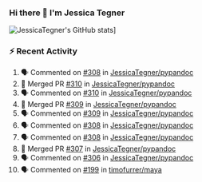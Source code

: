 ### Hi there 👋 I'm Jessica Tegner

![JessicaTegner's GitHub stats](https://github-readme-stats.vercel.app/api?username=jessicategner)]


### :zap: Recent Activity

<!--START_SECTION:activity-->
1. 🗣 Commented on [#308](https://github.com/JessicaTegner/pypandoc/issues/308) in [JessicaTegner/pypandoc](https://github.com/JessicaTegner/pypandoc)
2. 🎉 Merged PR [#310](https://github.com/JessicaTegner/pypandoc/pull/310) in [JessicaTegner/pypandoc](https://github.com/JessicaTegner/pypandoc)
3. 🗣 Commented on [#310](https://github.com/JessicaTegner/pypandoc/issues/310) in [JessicaTegner/pypandoc](https://github.com/JessicaTegner/pypandoc)
4. 🎉 Merged PR [#309](https://github.com/JessicaTegner/pypandoc/pull/309) in [JessicaTegner/pypandoc](https://github.com/JessicaTegner/pypandoc)
5. 🗣 Commented on [#309](https://github.com/JessicaTegner/pypandoc/issues/309) in [JessicaTegner/pypandoc](https://github.com/JessicaTegner/pypandoc)
6. 🗣 Commented on [#308](https://github.com/JessicaTegner/pypandoc/issues/308) in [JessicaTegner/pypandoc](https://github.com/JessicaTegner/pypandoc)
7. 🗣 Commented on [#308](https://github.com/JessicaTegner/pypandoc/issues/308) in [JessicaTegner/pypandoc](https://github.com/JessicaTegner/pypandoc)
8. 🎉 Merged PR [#307](https://github.com/JessicaTegner/pypandoc/pull/307) in [JessicaTegner/pypandoc](https://github.com/JessicaTegner/pypandoc)
9. 🗣 Commented on [#306](https://github.com/JessicaTegner/pypandoc/issues/306) in [JessicaTegner/pypandoc](https://github.com/JessicaTegner/pypandoc)
10. 🗣 Commented on [#199](https://github.com/timofurrer/maya/issues/199) in [timofurrer/maya](https://github.com/timofurrer/maya)
<!--END_SECTION:activity-->
